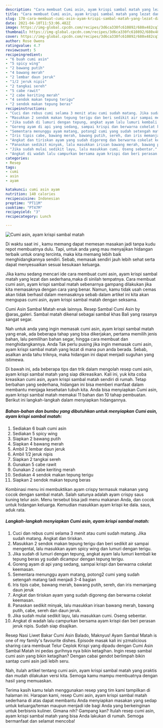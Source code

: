 ```yaml
---
description: "Cara membuat Cumi asin, ayam krispi sambal matah yang lezat dan Mudah Dibuat"
title: "Cara membuat Cumi asin, ayam krispi sambal matah yang lezat dan Mudah Dibuat"
slug: 178-cara-membuat-cumi-asin-ayam-krispi-sambal-matah-yang-lezat-dan-mudah-dibuat
date: 2021-04-10T11:53:06.482Z
image: https://img-global.cpcdn.com/recipes/3d6ca330fc610892/680x482cq70/cumi-asin-ayam-krispi-sambal-matah-foto-resep-utama.jpg
thumbnail: https://img-global.cpcdn.com/recipes/3d6ca330fc610892/680x482cq70/cumi-asin-ayam-krispi-sambal-matah-foto-resep-utama.jpg
cover: https://img-global.cpcdn.com/recipes/3d6ca330fc610892/680x482cq70/cumi-asin-ayam-krispi-sambal-matah-foto-resep-utama.jpg
author: Rose Owens
ratingvalue: 4.7
reviewcount: 5
recipeingredient:
- "6 buah cumi asin"
- "5 spicy wing"
- "2 bawang putih"
- "4 bawang merah"
- "2 lembar daun jeruk"
- "1/2 jeruk nipis"
- "2 tangkai sereh"
- "5 cabe rawit"
- "2 cabe keriting merah"
- "4 sendok makan tepung terigu"
- "2 sendok makan tepung beras"
recipeinstructions:
- "Cuci dan rebus cumi selama 3 menit atau cumi sudah matang. Jika sudah matang. Angkat dan tiriskan."
- "Masukkan 2 sendok makan tepung terigu dan beri sedikit air sampai mengental, lalu masukkan ayam spicy wing dan lumuri dengan terigu."
- "Jika sudah di lumuri dengan tepung, angkat ayam lalu lumuri kembali ke tepung beras yg sudah dicampur dengan tepung terigu."
- "Goreng ayam di api yang sedang, sampai krispi dan berwarna cokelat keemasan."
- "Sementara menunggu ayam matang, potong2 cumi yang sudah setengah matang tadi menjadi 3-4 bagian"
- "Iris tipis cabe, bawang merah, bawang putih, sereh, dan iris memanjang daun jeruk"
- "Angkat dan tiriskan ayam yang sudah digoreng dan berwarna cokelat keemasan."
- "Panaskan sedikit minyak, lalu masukkan irisan bawang merah, bawang putih, cabe, sereh dan daun jeruk."
- "Jika sudah mulai sedikit layu, lalu masukkan cumi. Oseng sebentar."
- "Angkat di wadah lalu campurkan bersama ayam krispi dan beri perasan jeruk nipis. Sudah siap disajikan."
categories:
- Resep
tags:
- cumi
- asin
- ayam

katakunci: cumi asin ayam 
nutrition: 140 calories
recipecuisine: Indonesian
preptime: "PT11M"
cooktime: "PT47M"
recipeyield: "3"
recipecategory: Lunch

---
```



![Cumi asin, ayam krispi sambal matah](https://img-global.cpcdn.com/recipes/3d6ca330fc610892/680x482cq70/cumi-asin-ayam-krispi-sambal-matah-foto-resep-utama.jpg)

Di waktu  saat ini , kamu memang dapat memesan masakan jadi tanpa kudu repot membuatnya dulu. Tapi, untuk anda yang mau menyajikan hidangan terbaik untuk orang tercinta, maka kita memang lebih baik menghidangkannya sendiri. Sebab, memasak sendiri jauh lebih sehat serta dapat menyesuaikan sesuai kesukaan keluarga.

Jika kamu sedang mencari ide cara membuat cumi asin, ayam krispi sambal matah yang lezat dan sederhana,maka di sinilah tempatnya. Cara membuat cumi asin, ayam krispi sambal matah  sebenarnya gampang dilakukan jika kita memasaknya dengan cara yang benar. Namun, kamu tidak usah cemas akan tidak berhasil dalam memasaknya 
sebab dalam artikel ini kita akan mengupas cumi asin, ayam krispi sambal matah dengan seksama.  

Cumi Asin Sambal Matah enak lainnya. Resep Sambal Cumi Asin by @aras_galeri. Sambal matah dikenal sebagai sambal khas Bali yang rasanya sangat segar.

Nah untuk anda yang ingin memasak cumi asin, ayam krispi sambal matah yang enak, ada beberapa tahap yang bisa dikerjakan, pertama memilih jenis bahan, lalu pemilihan bahan segar, hingga cara membuat dan menghidangkannya. Anda Tak perlu pusing jika ingin memasak cumi asin, ayam krispi sambal matah yang lezat di mana pun anda berada. Sebab, asalkan anda  tahu triknya, maka hidangan ini dapat menjadi suguhan yang istimewa.

Di bawah ini, ada beberapa tips dan trik dalam mengolah resep cumi asin, ayam krispi sambal matah yang siap dikreasikan. Kali ini, yuk kita coba kreasikan cumi asin, ayam krispi sambal matah sendiri di rumah. Tetap berbahan yang sederhana, hidangan ini bisa memberi manfaat dalam membantu menjaga kesehatan tubuh kita. Anda bisa menyiapkan Cumi asin, ayam krispi sambal matah memakai 11 bahan dan 10 tahap pembuatan. Berikut ini langkah-langkah dalam menyiapkan hidangannya.

<!--inarticleads1-->

##### Bahan-bahan dan bumbu yang dibutuhkan untuk menyiapkan Cumi asin, ayam krispi sambal matah:

1. Sediakan 6 buah cumi asin
1. Sediakan 5 spicy wing
1. Siapkan 2 bawang putih
1. Siapkan 4 bawang merah
1. Ambil 2 lembar daun jeruk
1. Ambil 1/2 jeruk nipis
1. Siapkan 2 tangkai sereh
1. Gunakan 5 cabe rawit
1. Gunakan 2 cabe keriting merah
1. Sediakan 4 sendok makan tepung terigu
1. Siapkan 2 sendok makan tepung beras


Kombinasi menu ini membuktikan ayam crispy termasuk makanan yang cocok dengan sambal matah. Salah satunya adalah ayam crispy saus kuning telur asin. Menu tersebut bisa jadi menu makanan Anda, dan cocok untuk hidangan keluarga. Kemudian masukkan ayam krispi ke dala. saus, aduk rata. 

<!--inarticleads2-->

##### Langkah-langkah menyiapkan Cumi asin, ayam krispi sambal matah:

1. Cuci dan rebus cumi selama 3 menit atau cumi sudah matang. Jika sudah matang. Angkat dan tiriskan.
1. Masukkan 2 sendok makan tepung terigu dan beri sedikit air sampai mengental, lalu masukkan ayam spicy wing dan lumuri dengan terigu.
1. Jika sudah di lumuri dengan tepung, angkat ayam lalu lumuri kembali ke tepung beras yg sudah dicampur dengan tepung terigu.
1. Goreng ayam di api yang sedang, sampai krispi dan berwarna cokelat keemasan.
1. Sementara menunggu ayam matang, potong2 cumi yang sudah setengah matang tadi menjadi 3-4 bagian
1. Iris tipis cabe, bawang merah, bawang putih, sereh, dan iris memanjang daun jeruk
1. Angkat dan tiriskan ayam yang sudah digoreng dan berwarna cokelat keemasan.
1. Panaskan sedikit minyak, lalu masukkan irisan bawang merah, bawang putih, cabe, sereh dan daun jeruk.
1. Jika sudah mulai sedikit layu, lalu masukkan cumi. Oseng sebentar.
1. Angkat di wadah lalu campurkan bersama ayam krispi dan beri perasan jeruk nipis. Sudah siap disajikan.


Resep Nasi Liwet Bakar Cumi Asin Balado, Maknyus! Ayam Sambal Matah is one of my family&#39;s favourite dishes. Episode masak kali ini yzmalicious sharing cara membuat Telur Ceplok Krispi yang dipadu dengan Cumi Asin Sambal Matah ini pedas gurihnya nya bikin ketagihan. Ingin resep sambal cumi asin yang bikin ketagihan? Dengan cabai gendot berlimpah bikin santap cumi asin jadi lebih seru. 

Nah, itulah artikel tentang  cumi asin, ayam krispi sambal matah  yang praktis dan mudah dilakukan versi kita. Semoga kamu mampu membuatnya dengan hasil yang memuaskan. 

Terima kasih kamu telah menggunakan resep yang tim kami tampilkan di halaman ini. Harapan kami, resep  Cumi asin, ayam krispi sambal matah sederhana di atas dapat membantu Anda menyiapkan masakan yang sedap untuk keluarga/teman maupun menjadi ide bagi Anda yang berkeinginan untuk berbisnis kuliner. Gimana nih? Gampang kan? Itulah resep cumi asin, ayam krispi sambal matah yang bisa Anda lakukan di rumah. Semoga bermanfaat dan selamat mencoba!

